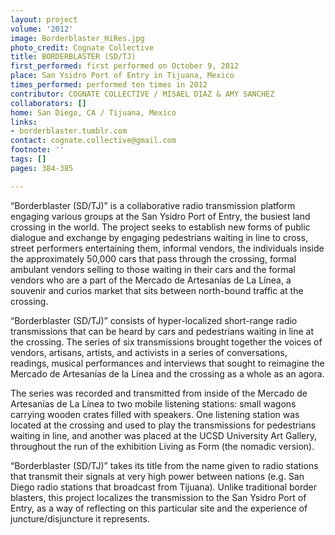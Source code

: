 ```yaml
---
layout: project
volume: '2012'
image: Borderblaster_HiRes.jpg
photo_credit: Cognate Collective
title: BORDERBLASTER (SD/TJ)
first_performed: first performed on October 9, 2012
place: San Ysidro Port of Entry in Tijuana, Mexico
times_performed: performed ten times in 2012
contributor: COGNATE COLLECTIVE / MISAEL DIAZ & AMY SANCHEZ
collaborators: []
home: San Diego, CA / Tijuana, Mexico
links:
- borderblaster.tumblr.com
contact: cognate.collective@gmail.com
footnote: ''
tags: []
pages: 384-385

---
```


“Borderblaster (SD/TJ)” is a collaborative radio transmission platform engaging various groups at the San Ysidro Port of Entry, the busiest land crossing in the world. The project seeks to establish new forms of public dialogue and exchange by engaging pedestrians waiting in line to cross, street performers entertaining them, informal vendors, the individuals inside the approximately 50,000 cars that pass through the crossing, formal ambulant vendors selling to those waiting in their cars and the formal vendors who are a part of the Mercado de Artesanías de La Línea, a souvenir and curios market that sits between north-bound traffic at the crossing.

“Borderblaster (SD/TJ)” consists of hyper-localized short-range radio transmissions that can be heard by cars and pedestrians waiting in line at the crossing. The series of six transmissions brought together the voices of vendors, artisans, artists, and activists in a series of conversations, readings, musical performances and interviews that sought to reimagine the Mercado de Artesanías de la Línea and the crossing as a whole as an agora.

The series was recorded and transmitted from inside of the Mercado de Artesanías de La Línea to two mobile listening stations: small wagons carrying wooden crates filled with speakers. One listening station was located at the crossing and used to play the transmissions for pedestrians waiting in line, and another was placed at the UCSD University Art Gallery, throughout the run of the exhibition Living as Form (the nomadic version).

“Borderblaster (SD/TJ)” takes its title from the name given to radio stations that transmit their signals at very high power between nations (e.g. San Diego radio stations that broadcast from Tijuana). Unlike traditional border blasters, this project localizes the transmission to the San Ysidro Port of Entry, as a way of reflecting on this particular site and the experience of juncture/disjuncture it represents.
